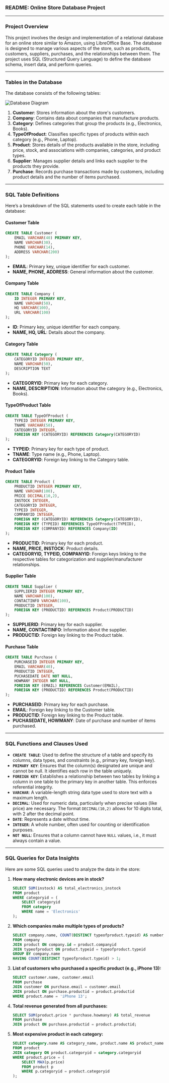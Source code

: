 ### **README: Online Store Database Project**

---

### **Project Overview**
This project involves the design and implementation of a relational database for an online store similar to Amazon, using LibreOffice Base. The database is designed to manage various aspects of the store, such as products, customers, suppliers, purchases, and the relationships between them. The project uses SQL (Structured Query Language) to define the database schema, insert data, and perform queries.

---

### **Tables in the Database**
The database consists of the following tables:

![Database Diagram](DiagramDB.png)

1. **Customer**: Stores information about the store's customers.
2. **Company**: Contains data about companies that manufacture products.
3. **Category**: Defines categories that group the products (e.g., Electronics, Books).
4. **TypeOfProduct**: Classifies specific types of products within each category (e.g., Phone, Laptop).
5. **Product**: Stores details of the products available in the store, including price, stock, and associations with companies, categories, and product types.
6. **Supplier**: Manages supplier details and links each supplier to the products they provide.
7. **Purchase**: Records purchase transactions made by customers, including product details and the number of items purchased.

---

### **SQL Table Definitions**
Here’s a breakdown of the SQL statements used to create each table in the database:

#### **Customer Table**
```sql
CREATE TABLE Customer (
    EMAIL VARCHAR(40) PRIMARY KEY,
    NAME VARCHAR(30),
    PHONE VARCHAR(14),
    ADDRESS VARCHAR(200)
);
```
- **EMAIL**: Primary key, unique identifier for each customer.
- **NAME, PHONE, ADDRESS**: General information about the customer.

#### **Company Table**
```sql
CREATE TABLE Company (
    ID INTEGER PRIMARY KEY,
    NAME VARCHAR(50),
    HQ VARCHAR(100),
    URL VARCHAR(100)
);
```
- **ID**: Primary key, unique identifier for each company.
- **NAME, HQ, URL**: Details about the company.

#### **Category Table**
```sql
CREATE TABLE Category (
    CATEGORYID INTEGER PRIMARY KEY,
    NAME VARCHAR(50),
    DESCRIPTION TEXT
);
```
- **CATEGORYID**: Primary key for each category.
- **NAME, DESCRIPTION**: Information about the category (e.g., Electronics, Books).

#### **TypeOfProduct Table**
```sql
CREATE TABLE TypeOfProduct (
    TYPEID INTEGER PRIMARY KEY,
    TNAME VARCHAR(50),
    CATEGORYID INTEGER,
    FOREIGN KEY (CATEGORYID) REFERENCES Category(CATEGORYID)
);
```
- **TYPEID**: Primary key for each type of product.
- **TNAME**: Type name (e.g., Phone, Laptop).
- **CATEGORYID**: Foreign key linking to the Category table.

#### **Product Table**
```sql
CREATE TABLE Product (
    PRODUCTID INTEGER PRIMARY KEY,
    NAME VARCHAR(100),
    PRICE DECIMAL(10,2),
    INSTOCK INTEGER,
    CATEGORYID INTEGER,
    TYPEID INTEGER,
    COMPANYID INTEGER,
    FOREIGN KEY (CATEGORYID) REFERENCES Category(CATEGORYID),
    FOREIGN KEY (TYPEID) REFERENCES TypeOfProduct(TYPEID),
    FOREIGN KEY (COMPANYID) REFERENCES Company(ID)
);
```
- **PRODUCTID**: Primary key for each product.
- **NAME, PRICE, INSTOCK**: Product details.
- **CATEGORYID, TYPEID, COMPANYID**: Foreign keys linking to the respective tables for categorization and supplier/manufacturer relationships.

#### **Supplier Table**
```sql
CREATE TABLE Supplier (
    SUPPLIERID INTEGER PRIMARY KEY,
    NAME VARCHAR(100),
    CONTACTINFO VARCHAR(100),
    PRODUCTID INTEGER,
    FOREIGN KEY (PRODUCTID) REFERENCES Product(PRODUCTID)
);
```
- **SUPPLIERID**: Primary key for each supplier.
- **NAME, CONTACTINFO**: Information about the supplier.
- **PRODUCTID**: Foreign key linking to the Product table.

#### **Purchase Table**
```sql
CREATE TABLE Purchase (
    PURCHASEID INTEGER PRIMARY KEY,
    EMAIL VARCHAR(40),
    PRODUCTID INTEGER,
    PUCHASEDATE DATE NOT NULL,
    HOWMANY INTEGER NOT NULL,
    FOREIGN KEY (EMAIL) REFERENCES Customer(EMAIL),
    FOREIGN KEY (PRODUCTID) REFERENCES Product(PRODUCTID)
);
```
- **PURCHASEID**: Primary key for each purchase.
- **EMAIL**: Foreign key linking to the Customer table.
- **PRODUCTID**: Foreign key linking to the Product table.
- **PUCHASEDATE, HOWMANY**: Date of purchase and number of items purchased.

---

### **SQL Functions and Clauses Used**

- **`CREATE TABLE`**: Used to define the structure of a table and specify its columns, data types, and constraints (e.g., primary key, foreign key).
- **`PRIMARY KEY`**: Ensures that the column(s) designated are unique and cannot be null. It identifies each row in the table uniquely.
- **`FOREIGN KEY`**: Establishes a relationship between two tables by linking a column in one table to the primary key in another table. This enforces referential integrity.
- **`VARCHAR`**: A variable-length string data type used to store text with a maximum length.
- **`DECIMAL`**: Used for numeric data, particularly when precise values (like price) are necessary. The format `DECIMAL(10,2)` allows for 10 digits total, with 2 after the decimal point.
- **`DATE`**: Represents a date without time.
- **`INTEGER`**: A whole number, often used for counting or identification purposes.
- **`NOT NULL`**: Ensures that a column cannot have `NULL` values, i.e., it must always contain a value.

---

### **SQL Queries for Data Insights**
Here are some SQL queries used to analyze the data in the store:

1. **How many electronic devices are in stock?**
   ```sql
   SELECT SUM(instock) AS total_electronics_instock
   FROM product
   WHERE categoryid = (
       SELECT categoryid 
       FROM category 
       WHERE name = 'Electronics'
   );
   ```

2. **Which companies make multiple types of products?**
   ```sql
   SELECT company.name, COUNT(DISTINCT typeofproduct.typeid) AS number_of_product_types
   FROM company
   JOIN product ON company.id = product.companyid
   JOIN typeofproduct ON product.typeid = typeofproduct.typeid
   GROUP BY company.name
   HAVING COUNT(DISTINCT typeofproduct.typeid) > 1;
   ```

3. **List of customers who purchased a specific product (e.g., iPhone 13):**
   ```sql
   SELECT customer.name, customer.email
   FROM purchase
   JOIN customer ON purchase.email = customer.email
   JOIN product ON purchase.productid = product.productid
   WHERE product.name = 'iPhone 13';
   ```

4. **Total revenue generated from all purchases:**
   ```sql
   SELECT SUM(product.price * purchase.howmany) AS total_revenue
   FROM purchase
   JOIN product ON purchase.productid = product.productid;
   ```

5. **Most expensive product in each category:**
   ```sql
   SELECT category.name AS category_name, product.name AS product_name, product.price AS highest_price
   FROM product
   JOIN category ON product.categoryid = category.categoryid
   WHERE product.price = (
       SELECT MAX(p.price)
       FROM product p
       WHERE p.categoryid = product.categoryid
   );
   ```